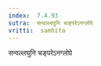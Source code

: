 ```yaml
---
index:  7.4.93
sutra:  सन्वल्लघुनि चङ्परेऽनग्लोपे
vritti:  samhita 
---
```


सन्वल्लघुनि चङ्परेऽनग्लोपे

